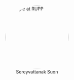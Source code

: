 
<html lang="en">
<head>
    <meta charset="UTF-8">
    <meta name="viewport" content="width=device-width, initial-scale=1.0">
    <title>Serey Vattanak Suon</title>
    <style>
        .center-container {
            display: flex;
            justify-content: center;
            align-items: center;
            flex-direction: column;
            height: 100vh; /* Adjusts vertical centering */
        }
.center-image img {
            width: 200px;
            border-radius: 50%; /* Optional: makes the image circular */
        }

  .name {
            margin-top: 20px;
            font-size: 24px;
            font-weight: bold;
        }
    </style>
</head>
<body>

  <div class="center-container">
        <div class="center-image">
            <img src="https://github.com/user-attachments/assets/d5a89370-2b21-48c5-8527-800db5d3918b" alt="My pic at RUPP">
        </div>
        <div class="name">
            Sereyvattanak Suon
        </div>
    </div>

  <section>
        <h2>Greetings!</h2>
        <p>I am currently pursuing a Master's degree in Mathematics and Computing at IIT (ISM) Dhanbad. I am passionate about AI, Machine Learning, and Deep Learning. Currently, I am studying Deep Learning under my supervisor Professor Dr. Sudhakar Kumawat at IIT (ISM) Dhanbad.</p>

  <h3>Contact</h3>
        <ul>
            <li><strong> Telephone:</strong> (+91 8987584023)</li>
             <li><strong> Telegram:</strong> (+91 8987584023)</li>
            <li><strong>Email:</strong> <a href="mailto:vattanakvn1@gmail.com">vattanakvn1@gmail.com</a></li>
            <li><strong>Website:</strong> <a href="https://sereyvattanaksuon.github.io/">sereyvattanaksuon.github.io</a></li>
        </ul>

  <h3>Education</h3>
        <ul>
            <li><strong>Bachelor's Degree</strong> | Royal University of Phnom Penh, Phnom Penh | 2020-2024</li>
            <li><strong>Advanced Mathematics</strong> | Mathematical Association of Cambodia, Phnom Penh, Cambodia | 2023-present</li>
            <li><strong>Master's Degree</strong> | IIT (ISM) Dhanbad, India | 2024-present</li>
        </ul>

  <h3>Experience and Achievements</h3>
        <ul>
            <li>Entered the <strong>Royal University of Phnom Penh</strong> in 2020.</li>
            <li>Passed the entrance examination conducted by the <strong>Mathematical Association of Cambodia</strong> in 2023.</li>
            <li>Invited to participate in the <strong>Forum for Pushing the Boundary</strong> since 2023.</li>
            <li>Worked on a thesis under the supervision of <strong>Associate Prof. Dr. Meas Len</strong> (appointed Associate Professor at RUPP) in January 2024.</li>
            <li>Awarded a <strong>fully sponsored scholarship</strong> through the <strong>ICCR Master’s Program</strong> to pursue studies in India in 2024.</li>
        </ul>

  <h3>Conferences Attended</h3>
        <ul>
            <li>Attended the <strong>Mathematical Association of Cambodia</strong> seminar talk on the <em>Poincaré Conjecture</em> – <strong>November 11, 2023</strong>.</li>
            <li>Participated in a <strong>mathematical lecture talk</strong> celebrating <strong>Prof. Suon Sovann</strong> on his birthday at <strong>RUPP</strong> – <strong>May 5, 2024</strong>.</li>
            <li>Attended a webinar on <em>The Undying Charm of the Möbius Function – Classical Results and New Variations</em>, delivered by <strong>Prof. Krishnaswami Alladi</strong> (<strong>University of Florida, USA</strong>) – <strong>August 15, 2024</strong>.</li>
            <li>Attended a seminar conducted by <strong>IIT (ISM) Dhanbad</strong> on <em>Machina Ex Quanta: Rise of the Quantum Boltzmann Machines</em>, delivered by <strong>Prof. Mark M. Wilde</strong> from <strong>Cornell University, USA</strong> – <strong>January 10, 2024</strong>.</li>
        </ul>
    </section>
        <h2>Completed Online Courses (September 2024 - January 2025)</h2>
        <h4>Introduction to Statistics</h4>
    <p>From Stanford University</p>
    <a href="Certificate from coursera .pdf" download>Download Certificate</a>
</li>
            <li class="course-item">
                <h4>Python and Statistics for Financial Analysis</h4>
                <p>From The Hong Kong University of Science and Technology</p>
            </li>
            <li class="course-item">
                <h4>Statistical Methods</h4>
                <p>From the University of Leeds</p>
            </li>
        </ul>
    </section>
    <section class="skills-section">
        <h2>Skills</h2>
        <div class="skills-item">
            <h4>Programming</h4>
            <p><span>C++</span> | <span>C</span> | <span>Python</span> | <span>R</span> | <span>LaTeX</span></p>
        </div>
        <div class="skills-item">
            <h4>Technology</h4>
            <p><span>Linux</span> | <span>Operating System</span> | <span>DBMS</span></p>
        </div>
    </section>

  <footer>
        <p>&copy; 2025 Serey Vattanak Suon. Hosted on GitHub Pages.</p>
        </footer>

</body>
</html>



